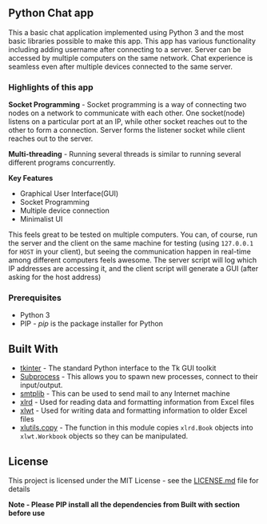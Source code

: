 ## Python Chat app

This a basic chat application implemented using Python 3 and the most basic libraries possible to make this app. This app has various functionality including adding username after connecting to a server. Server can be accessed by multiple computers on the same network. Chat experience is seamless even after multiple devices connected to the same server.

### Highlights of this app

**Socket Programming** - Socket programming is a way of connecting two nodes on a network to communicate with each other. One socket(node) listens on a particular port at an IP, while other socket reaches out to the other to form a connection. Server forms the listener socket while client reaches out to the server.

**Multi-threading** - Running several threads is similar to running several different programs concurrently.

**Key Features**

 - Graphical User Interface(GUI)
 - Socket Programming
 - Multiple device connection
 - Minimalist UI

This feels great to be tested on multiple computers. You can, of course, run the server and the client on the same machine for testing (using `127.0.0.1` for `HOST` in your client), but seeing the communication happen in real-time among different computers feels awesome. The server script will log which IP addresses are accessing it, and the client script will generate a GUI (after asking for the host address)

### Prerequisites

 - Python 3
 - PIP - _pip_ is the package installer for Python

## Built With
-   [tkinter](https://docs.python.org/3/library/tkinter.html)  - The standard Python interface to the Tk GUI toolkit
-  [Subprocess](https://docs.python.org/3/library/subprocess.html)  - This allows you to spawn new processes, connect to their input/output.
-  [smtplib](https://docs.python.org/2/library/smtplib.html)  - This can be used to send mail to any Internet machine
-  [xlrd](https://xlrd.readthedocs.io/en/latest/)  - Used for reading data and formatting information from Excel files
-  [xlwt](https://xlwt.readthedocs.io/en/latest/)  - Used for writing data and formatting information to older Excel files
-  [xlutils.copy](https://xlutils.readthedocs.io/en/latest/copy.html)  - The function in this module copies `xlrd.Book` objects into `xlwt.Workbook` objects so they can be manipulated.


## License

This project is licensed under the MIT License - see the  [LICENSE.md](https://github.com/shubham9019/omega_attendance_manager/blob/master/LICENSE)  file for details

**Note - Please PIP install all the dependencies from Built with section before use**